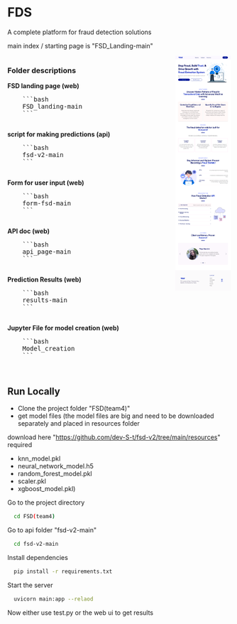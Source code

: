# FDS

A complete platform for fraud detection solutions 

main index / starting page is "FSD_Landing-main"

<div style="display: flex; flex-direction: row; align-items: flex-start;">
  <div style="flex: 3;">
    <h3>Folder descriptions</h3>
    <p><strong>FSD landing page (web)</strong></p>
    <pre>
    ```bash
    FSD_landing-main
    ```
    </pre>
    <p><strong>script for making predictions (api)</strong></p>
    <pre>
    ```bash
    fsd-v2-main
    ```
    </pre>
    <p><strong>Form for user input (web)</strong></p>
    <pre>
    ```bash
    form-fsd-main
    ```
    </pre>
    <p><strong>API doc (web)</strong></p>
    <pre>
    ```bash
    api_page-main
    ```
    </pre>
    <p><strong>Prediction Results (web)</strong></p>
    <pre>
    ```bash
    results-main
    ```
    </pre>
    <p><strong>Jupyter File for model creation (web)</strong></p>
    <pre>
    ```bash
    Model_creation
    ```
    </pre>
  </div>
  <div style="flex: 1; text-align: center;">
    <img src="Home (2).png" width="350" title="UI" alt="UI">
  </div>
</div>



## Run Locally

* Clone the project folder "FSD(team4)" 
* get model files 
  (the model files are big and need to be downloaded separately and placed in resources folder 
  
download here "https://github.com/dev-S-t/fsd-v2/tree/main/resources" 
required 
* knn_model.pkl 
* neural_network_model.h5 
* random_forest_model.pkl 
* scaler.pkl 
* xgboost_model.pkl)

Go to the project directory

```bash
  cd FSD(team4)
```

Go to api folder "fsd-v2-main"
```bash
  cd fsd-v2-main
```


Install dependencies

```bash
  pip install -r requirements.txt
```

Start the server

```bash
  uvicorn main:app --relaod
```

Now either use test.py or the web ui to get results


